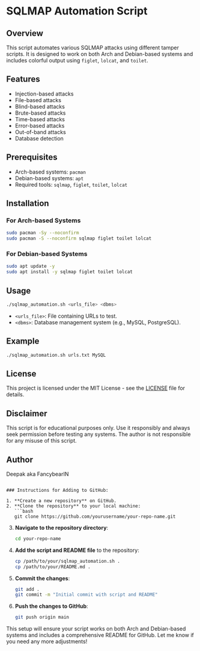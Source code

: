 # SQLMAP Automation Script

## Overview
This script automates various SQLMAP attacks using different tamper scripts. It is designed to work on both Arch and Debian-based systems and includes colorful output using `figlet`, `lolcat`, and `toilet`.

## Features
- Injection-based attacks
- File-based attacks
- Blind-based attacks
- Brute-based attacks
- Time-based attacks
- Error-based attacks
- Out-of-band attacks
- Database detection

## Prerequisites
- Arch-based systems: `pacman`
- Debian-based systems: `apt`
- Required tools: `sqlmap`, `figlet`, `toilet`, `lolcat`

## Installation
### For Arch-based Systems
```bash
sudo pacman -Sy --noconfirm
sudo pacman -S --noconfirm sqlmap figlet toilet lolcat
```

### For Debian-based Systems
```bash
sudo apt update -y
sudo apt install -y sqlmap figlet toilet lolcat
```

## Usage
```bash
./sqlmap_automation.sh <urls_file> <dbms>
```
- `<urls_file>`: File containing URLs to test.
- `<dbms>`: Database management system (e.g., MySQL, PostgreSQL).

## Example
```bash
./sqlmap_automation.sh urls.txt MySQL
```

## License
This project is licensed under the MIT License - see the [LICENSE](LICENSE) file for details.

## Disclaimer
This script is for educational purposes only. Use it responsibly and always seek permission before testing any systems. The author is not responsible for any misuse of this script.

## Author
Deepak aka FancybearIN

```

### Instructions for Adding to GitHub:

1. **Create a new repository** on GitHub.
2. **Clone the repository** to your local machine:
   ```bash
   git clone https://github.com/yourusername/your-repo-name.git
   ```
3. **Navigate to the repository directory**:
   ```bash
   cd your-repo-name
   ```
4. **Add the script and README file** to the repository:
   ```bash
   cp /path/to/your/sqlmap_automation.sh .
   cp /path/to/your/README.md .
   ```
5. **Commit the changes**:
   ```bash
   git add .
   git commit -m "Initial commit with script and README"
   ```
6. **Push the changes to GitHub**:
   ```bash
   git push origin main
   ```

This setup will ensure your script works on both Arch and Debian-based systems and includes a comprehensive README for GitHub. Let me know if you need any more adjustments!
